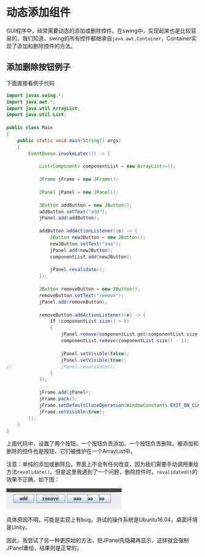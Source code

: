 # 动态添加组件

GUI程序中，经常需要动态的添加或删除控件。在swing中，实现起来也是比较容易的。我们知道，swing的所有控件都继承自`java.awt.Container`，Container实现了添加和删除控件的方法。

## 添加删除按钮例子

下面直接看例子代码

```java
import javax.swing.*;
import java.awt.*;
import java.util.ArrayList;
import java.util.List;

public class Main
{
	public static void main(String[] args)
	{
		EventQueue.invokeLater(() -> {

			List<Component> componentList = new ArrayList<>();

			JFrame jFrame = new JFrame();

			JPanel jPanel = new JPanel();

			JButton addButton = new JButton();
			addButton.setText("add");
			jPanel.add(addButton);

			addButton.addActionListener((e) -> {
				JButton newJButton = new JButton();
				newJButton.setText("aaa");
				jPanel.add(newJButton);
				componentList.add(newJButton);

				jPanel.revalidate();
			});

			JButton removeButton = new JButton();
			removeButton.setText("remove");
			jPanel.add(removeButton);

			removeButton.addActionListener((e) -> {
				if (componentList.size() > 0)
				{
					jPanel.remove(componentList.get(componentList.size() - 1));
					componentList.remove(componentList.size() - 1);

					jPanel.setVisible(false);
					jPanel.setVisible(true);
//					jPanel.revalidate();
				}
			});

			jFrame.add(jPanel);
			jFrame.pack();
			jFrame.setDefaultCloseOperation(WindowConstants.EXIT_ON_CLOSE);
			jFrame.setVisible(true);
		});
	}
}
```

上面代码中，设置了两个按钮，一个按钮负责添加，一个按钮负责删除。被添加和删除的控件也是按钮，它们被维护在一个ArrayList中。

注意：单纯的添加或删除后，界面上不会有任何改变，因为我们需要手动调用重绘方法`revalidate()`。但是这里我遇到了一个问题，删除控件时，`revalidated()`的效果不正确。如下图：

![](res/1.png)

具体原因不明，可能是实现上有bug。测试的操作系统是Ubuntu16.04，桌面环境是Unity。

因此，我尝试了另一种更原始的方法，把JPanel先隐藏再显示，这样就会强制JPanel重绘，结果则是正常的。
